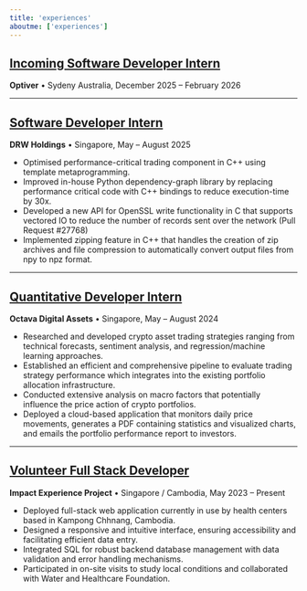 ```yaml
---
title: 'experiences'
aboutme: ['experiences']
---
```


## <a href="https://optiver.com/" class="redirect-link-title" target="_blank">Incoming Software Developer Intern</a>  
**Optiver** • Sydeny Australia, December 2025 – February 2026  

<hr>

## <a href="https://drw.com/" class="redirect-link-title" target="_blank">Software Developer Intern</a>  
**DRW Holdings** • Singapore, May – August 2025  

- Optimised performance-critical trading component in C++ using template metaprogramming.
- Improved in-house Python dependency-graph library by replacing performance critical code with C++ bindings to reduce execution-time by 30x.
- Developed a new API for OpenSSL write functionality in C that supports vectored IO to reduce the number of records sent over the network (Pull Request \#27768)  
- Implemented zipping feature in C++ that handles the creation of zip archives and file compression to automatically convert output files from npy to npz format.

<hr>

## <a href="https://octava.sg/" class="redirect-link-title" target="_blank">Quantitative Developer Intern</a>  
**Octava Digital Assets** • Singapore, May – August 2024  

- Researched and developed crypto asset trading strategies ranging from technical forecasts, sentiment analysis, and regression/machine learning approaches.  
- Established an efficient and comprehensive pipeline to evaluate trading strategy performance which integrates into the existing portfolio allocation infrastructure.  
- Conducted extensive analysis on macro factors that potentially influence the price action of crypto portfolios.  
- Deployed a cloud-based application that monitors daily price movements, generates a PDF containing statistics and visualized charts, and emails the portfolio performance report to investors.  

<hr>

## <a href="https://github.com/alfaloo/iex" class="redirect-link-title" target="_blank">Volunteer Full Stack Developer</a>  
**Impact Experience Project** • Singapore / Cambodia, May 2023 – Present  

- Deployed full-stack web application currently in use by health centers based in Kampong Chhnang, Cambodia.  
- Designed a responsive and intuitive interface, ensuring accessibility and facilitating efficient data entry.  
- Integrated SQL for robust backend database management with data validation and error handling mechanisms.  
- Participated in on-site visits to study local conditions and collaborated with Water and Healthcare Foundation.  
